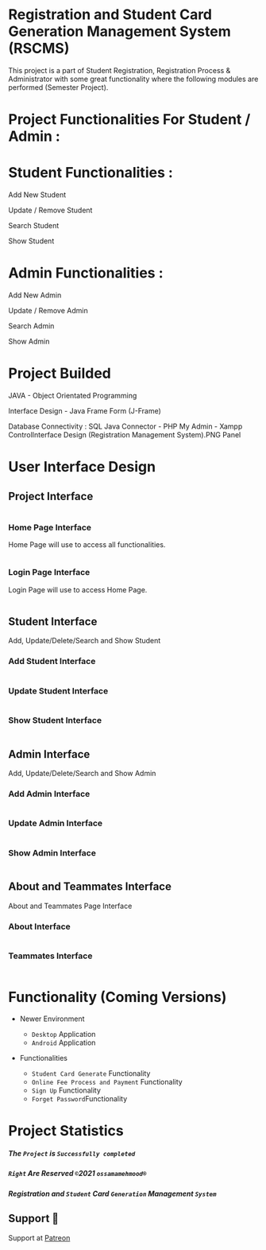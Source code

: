 # Registration and Student Card Generation Management System (RSCMS)

This project is a part of Student Registration, Registration Process & Administrator with some great functionality where the following modules are performed (Semester Project). 

# Project Functionalities For Student / Admin :

# Student Functionalities :

Add New Student

Update / Remove Student

Search Student

Show Student


# Admin Functionalities :

Add New Admin

Update / Remove Admin

Search Admin

Show Admin


# Project Builded

JAVA - Object Orientated Programming

Interface Design - Java Frame Form (J-Frame)

Database Connectivity : SQL Java Connector - PHP My Admin - Xampp ControlInterface Design (Registration Management System).PNG Panel


# User Interface Design

## Project Interface
<p align="left">
  <img alt="" style="{max-height: 20px}" src="./Project Finalized (Interface Design)/Interface Design (Registration Management System).PNG">
</p>

### Home Page Interface
Home Page will use to access all functionalities.
<p align="left">
  <img alt="" style="{max-height: 20px}" src="./Project Finalized (Interface Design)/Welcome to Home Page.PNG">
</p>

### Login Page Interface
Login Page will use to access Home Page.
<p align="left">
  <img alt="" style="{max-height: 20px}" src="./Project Finalized (Interface Design)/Sign In.PNG">
</p>




## Student Interface
Add, Update/Delete/Search and Show Student

### Add Student Interface
<p align="left">
  <img alt="" style="{max-height: 20px}" src="./Project Finalized (Interface Design)/Add Student.PNG">
</p>

### Update Student Interface
<p align="left">
  <img alt="" style="{max-height: 20px}" src="./Project Finalized (Interface Design)/Update Student.PNG">
</p>

### Show Student Interface
<p align="left">
  <img alt="" style="{max-height: 20px}" src="./Project Finalized (Interface Design)/Show Student.PNG">
</p>




## Admin Interface
Add, Update/Delete/Search and Show Admin

### Add Admin Interface
<p align="left">
  <img alt="" style="{max-height: 20px}" src="./Project Finalized (Interface Design)/Add Admin.PNG">
</p>

### Update Admin Interface
<p align="left">
  <img alt="" style="{max-height: 20px}" src="./Project Finalized (Interface Design)/Update Admin.PNG">
</p>

### Show Admin Interface
<p align="left">
  <img alt="" style="{max-height: 20px}" src="./Project Finalized (Interface Design)/Show Admin.PNG">
</p>




## About and Teammates Interface
About and Teammates Page Interface

### About Interface
<p align="left">
  <img alt="" style="{max-height: 20px}" src="./Project Finalized (Interface Design)/About.PNG">
</p>

### Teammates Interface
<p align="left">
  <img alt="" style="{max-height: 20px}" src="./Project Finalized (Interface Design)/Teammates.PNG">
</p>




# Functionality (Coming Versions)

- Newer Environment 
  - `Desktop` Application
  - `Android` Application

- Functionalities
  - `Student Card Generate` Functionality
  - `Online Fee Process and Payment` Functionality
  - `Sign Up` Functionality
  - `Forget Password`Functionality




# Project Statistics

##### The `Project` is `Successfully completed` 

##### `Right` Are Reserved `©`2021 `ossamamehmood®` 

##### Registration and `Student` Card `Generation` Management `System`




## Support 💓

Support at <a href="https://www.patreon.com/ossamamehmood" target="_blank">Patreon</a>
